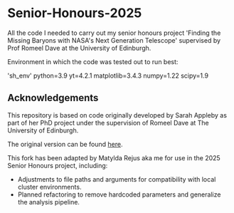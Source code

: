 # Senior-Honours-2025
All the code I needed to carry out my senior honours project 'Finding the Missing Baryons with NASA's Next Generation Telescope' supervised by Prof Romeel Dave at the University of Edinburgh. 

Environment in which the code was tested out to run best: 

'sh_env'
python=3.9 yt=4.2.1 matplotlib=3.4.3 numpy=1.22 scipy=1.9

## Acknowledgements

This repository is based on code originally developed by Sarah Appleby as part of her PhD project under the supervision of Romeel Dave at The University of Edinburgh.  

The original version can be found [here](https://github.com/sarahappleby/cgm/tree/master/absorption/ml_project).  

This fork has been adapted by Matylda Rejus aka me for use in the 2025 Senior Honours project, including:
- Adjustments to file paths and arguments for compatibility with local cluster environments.
- Planned refactoring to remove hardcoded parameters and generalize the analysis pipeline.



